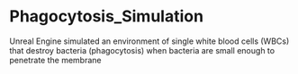 # Phagocytosis_Simulation
 Unreal Engine simulated an environment of single white blood cells (WBCs) that destroy bacteria (phagocytosis) when bacteria are small enough to penetrate the membrane
